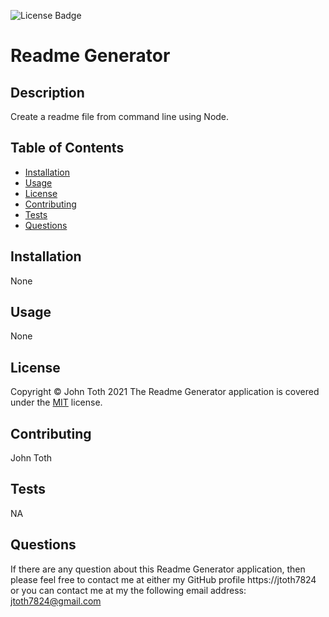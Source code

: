 ![License Badge](https://img.shields.io/badge/license-MIT-green)

# Readme Generator

## Description

Create a readme file from command line using Node.

## Table of Contents

* [Installation](#installation)
* [Usage](#usage)
* [License](#license)
* [Contributing](#contributing)
* [Tests](#tests)
* [Questions](#questions)


## Installation
None

## Usage
None

## License
Copyright &copy; John Toth 2021
The Readme Generator application is covered under the [MIT](https://www.mit.edu/~amini/LICENSE.md) license.

## Contributing
John Toth

## Tests
NA

## Questions
If there are any question about this Readme Generator application, then please feel free to contact me at either my GitHub profile https://jtoth7824 or you can contact me at my the following email address:  jtoth7824@gmail.com

